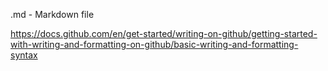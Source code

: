.md - Markdown file

https://docs.github.com/en/get-started/writing-on-github/getting-started-with-writing-and-formatting-on-github/basic-writing-and-formatting-syntax
